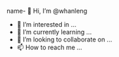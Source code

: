 name- 👋 Hi, I’m @whanleng
- 👀 I’m interested in ...
- 🌱 I’m currently learning ...
- 💞️ I’m looking to collaborate on ...
- 📫 How to reach me ...

<!---
whanleng/whanleng is a ✨ special ✨ repository because its `README.md` (this file) appears on your GitHub profile.
You can click the Preview link to take a look at your changes.
--->
